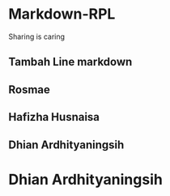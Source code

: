 # Markdown-RPL
Sharing is caring

## Tambah Line markdown

## Rosmae
## Hafizha Husnaisa
## Dhian Ardhityaningsih

# Dhian Ardhityaningsih
